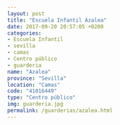 ```yaml
---
layout: post
title: "Escuela Infantil Azalea"
date: 2017-09-20 20:57:05 +0200
categories:
- Escuela Infantil
- sevilla
- camas
- Centro público
- guarderia
name: "Azalea"
province: "Sevilla"
location: "Camas"
code: "41016449"
type: "Centro público"
img: guarderia.jpg
permalink: /guarderias/azalea.html
---
```

